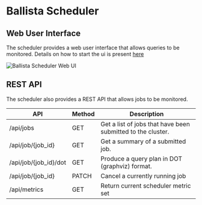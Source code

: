 <!---
  Licensed to the Apache Software Foundation (ASF) under one
  or more contributor license agreements.  See the NOTICE file
  distributed with this work for additional information
  regarding copyright ownership.  The ASF licenses this file
  to you under the Apache License, Version 2.0 (the
  "License"); you may not use this file except in compliance
  with the License.  You may obtain a copy of the License at

    http://www.apache.org/licenses/LICENSE-2.0

  Unless required by applicable law or agreed to in writing,
  software distributed under the License is distributed on an
  "AS IS" BASIS, WITHOUT WARRANTIES OR CONDITIONS OF ANY
  KIND, either express or implied.  See the License for the
  specific language governing permissions and limitations
  under the License.
-->

# Ballista Scheduler

## Web User Interface

The scheduler provides a web user interface that allows queries to be monitored. Details on how to start the ui is present [here](https://github.com/apache/datafusion-ballista/tree/main/ballista/scheduler/ui)

![Ballista Scheduler Web UI](./images/ballista-web-ui.png)

## REST API

The scheduler also provides a REST API that allows jobs to be monitored.

| API                   | Method | Description                                                 |
| --------------------- | ------ | ----------------------------------------------------------- |
| /api/jobs             | GET    | Get a list of jobs that have been submitted to the cluster. |
| /api/job/{job_id}     | GET    | Get a summary of a submitted job.                           |
| /api/job/{job_id}/dot | GET    | Produce a query plan in DOT (graphviz) format.              |
| /api/job/{job_id}     | PATCH  | Cancel a currently running job                              |
| /api/metrics          | GET    | Return current scheduler metric set                         |
